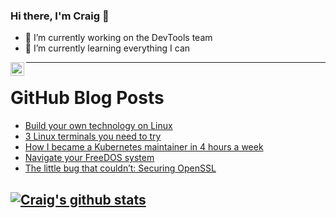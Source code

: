 ### Hi there, I'm Craig 👋

<!--
**CraigTeelFugro/CraigTeelFugro** is a ✨ _special_ ✨ repository because its `README.md` (this file) appears on your GitHub profile.

Here are some ideas to get you started:
-->

- 🔭 I’m currently working on the DevTools team
- 🌱 I’m currently learning everything I can

[<img align="left" alt="Craig Teel | LinkedIn" width="22px" src="https://cdn.jsdelivr.net/npm/simple-icons@v3/icons/linkedin.svg" />][linkedin]

---

# GitHub Blog Posts

<!-- BLOG-POST-LIST:START -->
- [Build your own technology on Linux](https://opensource.com/article/21/2/linux-technology)
- [3 Linux terminals you need to try](https://opensource.com/article/21/2/linux-terminals)
- [How I became a Kubernetes maintainer in 4 hours a week](https://opensource.com/article/21/2/kubernetes-maintainer)
- [Navigate your FreeDOS system](https://opensource.com/article/21/2/freedos-dir)
- [The little bug that couldn’t: Securing OpenSSL](https://github.blog/2021-02-25-the-little-bug-that-couldnt-securing-openssl/)
<!-- BLOG-POST-LIST:END -->

## [![Craig's github stats](https://github-readme-stats.vercel.app/api?username=craigteelfugro)](https://github.com/anuraghazra/github-readme-stats)


[linkedin]: https://linkedin.com/in/craig-teel-b8786771
